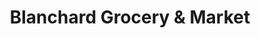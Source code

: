 ---
title: "Blanchard Grocery & Market"
url: /shreveport/blanchard-grocery-und-market/
shop: Lebensmittel
---